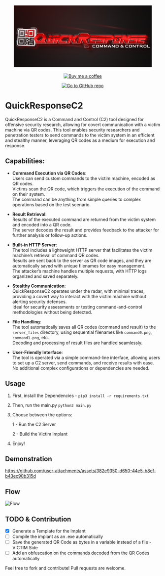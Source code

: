 
<p align="center">
  <img src="logo.png" alt="QuickResponseC2" width="auto" height="200"/><br><br>
<a href="https://www.buymeacoffee.com/kimd155">
  <img src="https://i.ibb.co/TbX6GmK/bmc-button.png" alt="Buy me a coffee" width="130" height="auto"/>
</a>
</p>
<div align="center">
  <a href="https://github.com/kimd155/QuickResponseC2" target="_blank">
    <img src="https://img.shields.io/static/v1?label=kimd155&message=QuickResponseC2&color=red&logo=github" alt="Go to GitHub repo" />
  </a>
</div>


# QuickResponseC2
QuickResponseC2 is a Command and Control (C2) tool designed for offensive security research, allowing for covert communication with a victim machine via QR codes. This tool enables security researchers and penetration testers to send commands to the victim system in an efficient and stealthy manner, leveraging QR codes as a medium for execution and response.

## Capabilities:

- **Command Execution via QR Codes**:  
  Users can send custom commands to the victim machine, encoded as QR codes.  
  Victims scan the QR code, which triggers the execution of the command on their system.  
  The command can be anything from simple queries to complex operations based on the test scenario.

- **Result Retrieval**:  
  Results of the executed command are returned from the victim system and encoded into a QR code.  
  The server decodes the result and provides feedback to the attacker for further analysis or follow-up actions.

- **Built-in HTTP Server**:  
  The tool includes a lightweight HTTP server that facilitates the victim machine’s retrieval of command QR codes.  
  Results are sent back to the server as QR code images, and they are automatically saved with unique filenames for easy management.  
  The attacker’s machine handles multiple requests, with HTTP logs organized and saved separately.

- **Stealthy Communication**:  
  QuickResponseC2 operates under the radar, with minimal traces, providing a covert way to interact with the victim machine without alerting security defenses.  
  Ideal for security assessments or testing command-and-control methodologies without being detected.

- **File Handling**:  
  The tool automatically saves all QR codes (command and result) to the `server_files` directory, using sequential filenames like `command0.png`, `command1.png`, etc.  
  Decoding and processing of result files are handled seamlessly.

- **User-Friendly Interface**:  
  The tool is operated via a simple command-line interface, allowing users to set up a C2 server, send commands, and receive results with ease.  
  No additional complex configurations or dependencies are needed.


## Usage

1. First, install the Dependencies -
   `pip3 install -r requirements.txt`
2. Then, run the main.py
   `python3 main.py`
3. Choose between the options:
   
   1 - Run the C2 Server
   
   2 - Build the Victim Implant
   
5. Enjoy! 

## Demonstration



https://github.com/user-attachments/assets/382e9350-d650-44e5-b8ef-b43ec90b315d


## Flow

![Flow](https://github.com/user-attachments/assets/25a092cb-2c80-4b39-bc7f-252ee8770679)


## TODO & Contribution

- [x] Generate a Template for the Implant
- [ ] Compile the implant as an .exe automatically
- [ ] Save the generated QR Code as bytes in a variable instead of a file - VICTIM Side
- [ ] Add an obfuscation on the commands decoded from the QR Codes automatically

Feel free to fork and contribute! Pull requests are welcome.
